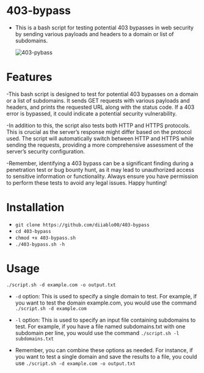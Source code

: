 # 403-bypass
- This is a bash script for testing potential 403 bypasses in web security by sending various payloads and headers to a domain or list of subdomains.

  ![403-pybass](https://github.com/diiablo00/403-bypass/assets/140319882/59e779e9-0f53-4e40-89c5-230d98fa1774)
# Features
-This bash script is designed to test for potential 403 bypasses on a domain or a list of subdomains. It sends GET requests with various payloads and headers, and prints the requested URL along with the status code. If a 403 error is bypassed, it could indicate a potential security vulnerability.

-In addition to this, the script also tests both HTTP and HTTPS protocols. This is crucial as the server’s response might differ based on the protocol used. The script will automatically switch between HTTP and HTTPS while sending the requests, providing a more comprehensive assessment of the server’s security configuration.

-Remember, identifying a 403 bypass can be a significant finding during a penetration test or bug bounty hunt, as it may lead to unauthorized access to sensitive information or functionality. Always ensure you have permission to perform these tests to avoid any legal issues. Happy hunting!
# Installation
   * `git clone https://github.com/diiablo00/403-bypass`
   * `cd 403-bypass`
   * `chmod +x 403-bypass.sh`
   * `./403-bypass.sh -h`
# Usage
`./script.sh -d example.com -o output.txt`


- `-d` option: This is used to specify a single domain to test. For example, if you want to test the domain example.com, you would use the command `./script.sh -d example.com`

- `-l` option: This is used to specify an input file containing subdomains to test. For example, if you have a file named subdomains.txt with one subdomain per line, you would use the command `./script.sh -l subdomains.txt`

- Remember, you can combine these options as needed. For instance, if you want to test a single domain and save the results to a file, you could use `./script.sh -d example.com -o output.txt`
